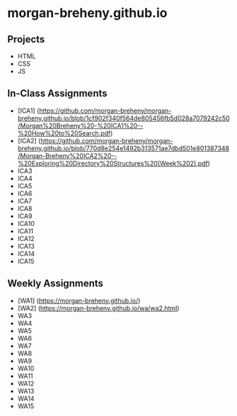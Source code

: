 # morgan-breheny.github.io

## Projects
- HTML
- CSS
- JS

## In-Class Assignments
- [ICA1] (https://github.com/morgan-breheny/morgan-breheny.github.io/blob/1cf902f340f564de805456fb5d028a7079242c50/Morgan%20Breheny%20-%20ICA1%20--%20How%20to%20Search.pdf)
- [ICA2] (https://github.com/morgan-breheny/morgan-breheny.github.io/blob/770d8e254e1492b313571ae7dbd501e801387348/Morgan-Breheny%20ICA2%20--%20Exploring%20Directory%20Structures%20(Week%202).pdf)
- ICA3
- ICA4 
- ICA5 
- ICA6
- ICA7
- ICA8
- ICA9
- ICA10
- ICA11
- ICA12
- ICA13
- ICA14
- ICA15

## Weekly Assignments
- [WA1] (https://morgan-breheny.github.io/)
- [WA2] (https://morgan-breheny.github.io/wa/wa2.html)
- WA3
- WA4
- WA5
- WA6
- WA7
- WA8
- WA9
- WA10
- WA11
- WA12
- WA13
- WA14
- WA15


 
